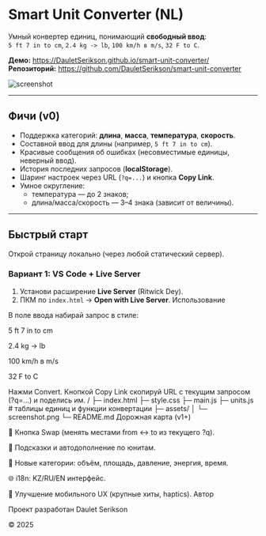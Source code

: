 # Smart Unit Converter (NL)

Умный конвертер единиц, понимающий **свободный ввод**:  
`5 ft 7 in to cm`, `2.4 kg -> lb`, `100 km/h в m/s`, `32 F to C`.

**Демо:** https://DauletSerikson.github.io/smart-unit-converter/  
**Репозиторий:** https://github.com/DauletSerikson/smart-unit-converter

![screenshot](assets/screenshot.png)

---

## Фичи (v0)
- Поддержка категорий: **длина**, **масса**, **температура**, **скорость**.
- Составной ввод для длины (например, `5 ft 7 in to cm`).
- Красивые сообщения об ошибках (несовместимые единицы, неверный ввод).
- История последних запросов (**localStorage**).
- Шаринг настроек через URL (`?q=...`) и кнопка **Copy Link**.
- Умное округление:
  - температура — до 2 знаков;
  - длина/масса/скорость — 3–4 знака (зависит от величины).

---

## Быстрый старт

Открой страницу локально (через любой статический сервер).

### Вариант 1: VS Code + Live Server
1. Установи расширение **Live Server** (Ritwick Dey).
2. ПКМ по `index.html` → **Open with Live Server**.
Использование

В поле ввода набирай запрос в стиле:

5 ft 7 in to cm

2.4 kg -> lb

100 km/h в m/s

32 F to C

Нажми Convert.
Кнопкой Copy Link скопируй URL с текущим запросом (?q=...) и поделись им.
/
├─ index.html
├─ style.css
├─ main.js
├─ units.js               # таблицы единиц и функции конвертации
├─ assets/
│   └─ screenshot.png
└─ README.md
Дорожная карта (v1+)

🔁 Кнопка Swap (менять местами from ↔ to из текущего ?q).

🧠 Подсказки и автодополнение по юнитам.

📏 Новые категории: объём, площадь, давление, энергия, время.

🌐 i18n: KZ/RU/EN интерфейс.

📱 Улучшение мобильного UX (крупные хиты, haptics).
Автор

Проект разработан Daulet Serikson

© 2025
